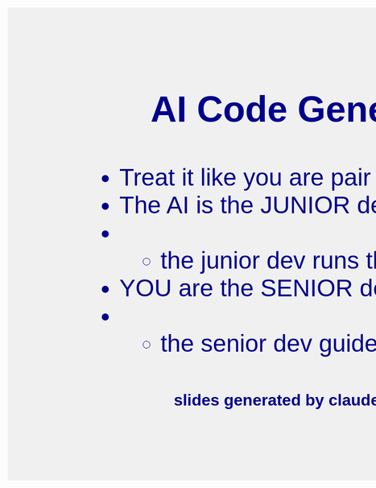 <div style="background-color: #f0f0f0; width: 1200px; height: 900px; padding: 20px; display: flex; flex-direction: column; justify-content: center; align-items: center; font-family: 'Orbitron', sans-serif;">

<style>
@import url('https://fonts.googleapis.com/css2?family=Orbitron:wght@400..900&display=swap');
</style>

# <span style="color: #00008B; font-size: 72px; text-align: center;">AI Code Generation</span>

<ul style="color: #00008B; font-size: 48px; list-style-type: disc; padding-left: 0; text-align: left;">

<li>Treat it like you are pair programming</li>
<li>The AI is the JUNIOR dev</li>
<li><ul>
    <li>the junior dev runs the keyboard</li>
    </ul>
    </li>
<li>YOU are the SENIOR dev</li>
<li><ul>
    <li>the senior dev guides the junior</li>
    </ul>
    </li>
 

</ul>

#### <span style="color: #00008B; font-size: 32px;">slides generated by claude-3.5-sonnet</span>

</div>